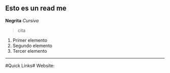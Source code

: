 Esto es un read me
---
**Negrita**
*Cursiva*
> cita
1. Primer elemento
2. Segundo elemento
3. Tercer elemento
---
#Quick Links#
Website:
